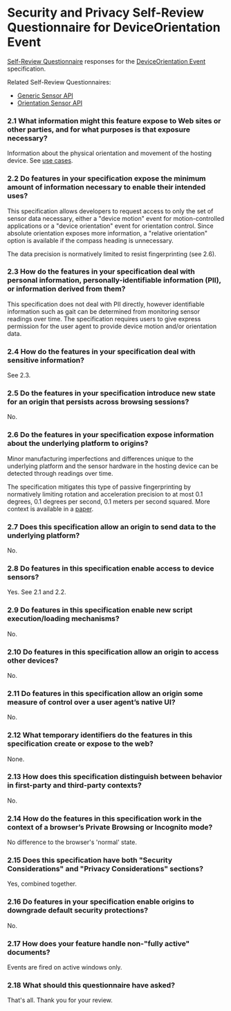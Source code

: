 # Security and Privacy Self-Review Questionnaire for DeviceOrientation Event

[Self-Review Questionnaire](https://www.w3.org/TR/security-privacy-questionnaire/)
responses for the [DeviceOrientation Event](https://www.w3.org/TR/orientation-event/) specification.

Related Self-Review Questionnaires:
- [Generic Sensor API](https://github.com/w3c/sensors/blob/main/security-questionnaire.md)
- [Orientation Sensor API](https://github.com/w3c/orientation-sensor/blob/main/security-questionnaire.md)

### 2.1 What information might this feature expose to Web sites or other parties, and for what purposes is that exposure necessary?

Information about the physical orientation and movement of the hosting device. See [use cases](https://www.w3.org/TR/orientation-event/#use-cases).

### 2.2 Do features in your specification expose the minimum amount of information necessary to enable their intended uses?

This specification allows developers to request access to only the set of sensor data necessary, either a "device motion" event for motion-controlled applications or a "device orientation" event for orientation control. Since absolute orientation exposes more information, a "relative orientation" option is available if the compass heading is unnecessary.

The data precision is normatively limited to resist fingerprinting (see 2.6).

### 2.3 How do the features in your specification deal with personal information, personally-identifiable information (PII), or information derived from them?

This specification does not deal with PII directly, however identifiable information such as gait can be determined from monitoring sensor readings over time. The specification requires users to give express permission for the user agent to provide device motion and/or orientation data.

### 2.4 How do the features in your specification deal with sensitive information?

See 2.3.

### 2.5 Do the features in your specification introduce new state for an origin that persists across browsing sessions?

No.

### 2.6 Do the features in your specification expose information about the underlying platform to origins?

Minor manufacturing imperfections and differences unique to the underlying platform and the sensor hardware in the hosting device can be detected through readings over time.

The specification mitigates this type of passive fingerprinting by normatively limiting rotation and acceleration precision to at most 0.1 degrees, 0.1 degrees per second, 0.1 meters per second squared. More context is available in a [paper](https://github.com/JensenPaul/sensor-fingerprint-mitigation).

### 2.7 Does this specification allow an origin to send data to the underlying platform?

No.

### 2.8 Do features in this specification enable access to device sensors?

Yes. See 2.1 and 2.2.

### 2.9 Do features in this specification enable new script execution/loading mechanisms?

No.

### 2.10 Do features in this specification allow an origin to access other devices?

No.

### 2.11 Do features in this specification allow an origin some measure of control over a user agent’s native UI?

No.

### 2.12 What temporary identifiers do the features in this specification create or expose to the web?

None.

### 2.13 How does this specification distinguish between behavior in first-party and third-party contexts?

No.

### 2.14 How do the features in this specification work in the context of a browser’s Private Browsing or Incognito mode?

No difference to the browser's 'normal' state.

### 2.15 Does this specification have both "Security Considerations" and "Privacy Considerations" sections?

Yes, combined together.

### 2.16 Do features in your specification enable origins to downgrade default security protections?

No.

### 2.17 How does your feature handle non-"fully active" documents?

Events are fired on active windows only.

### 2.18 What should this questionnaire have asked?

That's all. Thank you for your review.